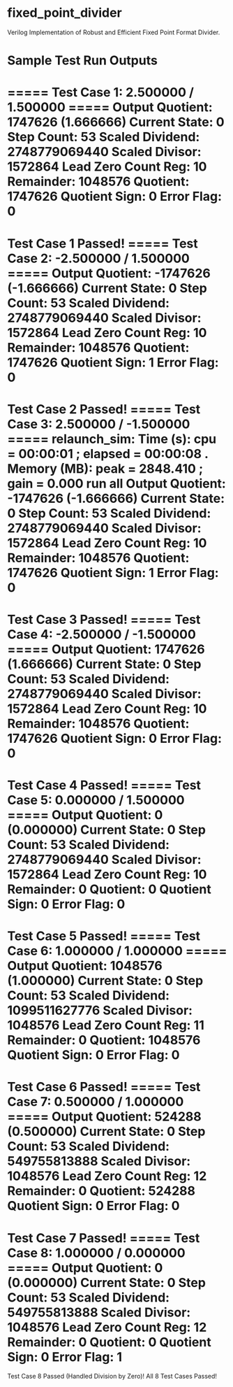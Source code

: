 # fixed_point_divider
Verilog Implementation of Robust and Efficient Fixed Point Format Divider.

# Sample Test Run Outputs
===== Test Case 1: 2.500000 / 1.500000 =====
Output Quotient:     1747626 (1.666666)
Current State: 0
Step Count: 53
Scaled Dividend: 2748779069440
Scaled Divisor: 1572864
Lead Zero Count Reg: 10
Remainder: 1048576
Quotient: 1747626
Quotient Sign: 0
Error Flag: 0
===============================
Test Case 1 Passed!
===== Test Case 2: -2.500000 / 1.500000 =====
Output Quotient:    -1747626 (-1.666666)
Current State: 0
Step Count: 53
Scaled Dividend: 2748779069440
Scaled Divisor: 1572864
Lead Zero Count Reg: 10
Remainder: 1048576
Quotient: 1747626
Quotient Sign: 1
Error Flag: 0
===============================
Test Case 2 Passed!
===== Test Case 3: 2.500000 / -1.500000 =====
relaunch_sim: Time (s): cpu = 00:00:01 ; elapsed = 00:00:08 . Memory (MB): peak = 2848.410 ; gain = 0.000
run all
Output Quotient:    -1747626 (-1.666666)
Current State: 0
Step Count: 53
Scaled Dividend: 2748779069440
Scaled Divisor: 1572864
Lead Zero Count Reg: 10
Remainder: 1048576
Quotient: 1747626
Quotient Sign: 1
Error Flag: 0
===============================
Test Case 3 Passed!
===== Test Case 4: -2.500000 / -1.500000 =====
Output Quotient:     1747626 (1.666666)
Current State: 0
Step Count: 53
Scaled Dividend: 2748779069440
Scaled Divisor: 1572864
Lead Zero Count Reg: 10
Remainder: 1048576
Quotient: 1747626
Quotient Sign: 0
Error Flag: 0
===============================
Test Case 4 Passed!
===== Test Case 5: 0.000000 / 1.500000 =====
Output Quotient:           0 (0.000000)
Current State: 0
Step Count: 53
Scaled Dividend: 2748779069440
Scaled Divisor: 1572864
Lead Zero Count Reg: 10
Remainder: 0
Quotient: 0
Quotient Sign: 0
Error Flag: 0
===============================
Test Case 5 Passed!
===== Test Case 6: 1.000000 / 1.000000 =====
Output Quotient:     1048576 (1.000000)
Current State: 0
Step Count: 53
Scaled Dividend: 1099511627776
Scaled Divisor: 1048576
Lead Zero Count Reg: 11
Remainder: 0
Quotient: 1048576
Quotient Sign: 0
Error Flag: 0
===============================
Test Case 6 Passed!
===== Test Case 7: 0.500000 / 1.000000 =====
Output Quotient:      524288 (0.500000)
Current State: 0
Step Count: 53
Scaled Dividend: 549755813888
Scaled Divisor: 1048576
Lead Zero Count Reg: 12
Remainder: 0
Quotient: 524288
Quotient Sign: 0
Error Flag: 0
===============================
Test Case 7 Passed!
===== Test Case 8: 1.000000 / 0.000000 =====
Output Quotient:           0 (0.000000)
Current State: 0
Step Count: 53
Scaled Dividend: 549755813888
Scaled Divisor: 1048576
Lead Zero Count Reg: 12
Remainder: 0
Quotient: 0
Quotient Sign: 0
Error Flag: 1
===============================
Test Case 8 Passed (Handled Division by Zero)!
All 8 Test Cases Passed!